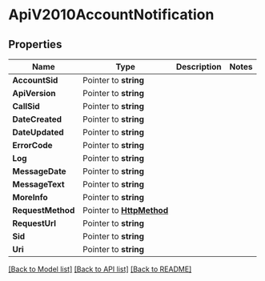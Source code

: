 # ApiV2010AccountNotification

## Properties

Name | Type | Description | Notes
------------ | ------------- | ------------- | -------------
**AccountSid** | Pointer to **string** |  |
**ApiVersion** | Pointer to **string** |  |
**CallSid** | Pointer to **string** |  |
**DateCreated** | Pointer to **string** |  |
**DateUpdated** | Pointer to **string** |  |
**ErrorCode** | Pointer to **string** |  |
**Log** | Pointer to **string** |  |
**MessageDate** | Pointer to **string** |  |
**MessageText** | Pointer to **string** |  |
**MoreInfo** | Pointer to **string** |  |
**RequestMethod** | Pointer to [**HttpMethod**](http_method.md) |  |
**RequestUrl** | Pointer to **string** |  |
**Sid** | Pointer to **string** |  |
**Uri** | Pointer to **string** |  |

[[Back to Model list]](../README.md#documentation-for-models) [[Back to API list]](../README.md#documentation-for-api-endpoints) [[Back to README]](../README.md)


